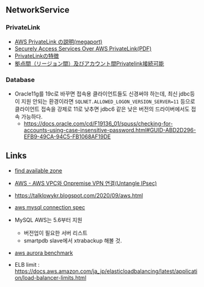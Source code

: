 
## NetworkService

### PrivateLink

* [AWS PrivateLink の説明(megaport)](https://www.megaport.com/ja/blog/aws-privatelink-explained/)
* [Securely Access Services Over AWS PrivateLink(PDF)](https://d1.awsstatic.com/whitepapers/aws-privatelink.pdf)
* [PrivateLinkの特徴](https://dev.classmethod.jp/articles/usecases-about-privatelink-vpc-endpoint/)
* [拠点間（リージョン間）及びアカウント間Privatelink接続可能](https://toshioshimo.hatenablog.com/entry/2019/12/17/215004)

### Database

* Oracle11g를 19c로 바꾸면 접속용 클라이언트들도 신경써야 하는데, 최신 jdbc등이 지원 안되는 환경이라면 
  `SQLNET.ALLOWED_LOGON_VERSION_SERVER=11`
  등으로 클라이언트 접속을 강제로 11로 낮추면 jdbc6 같은 낮은 버전의 드라이버에서도 접속 가능하다. 
  * https://docs.oracle.com/cd/F19136_01/spuss/checking-for-accounts-using-case-insensitive-password.html#GUID-ABD2D296-EFB9-49CA-94C5-FB1068AF19DE

## Links

* [find available zone](https://aws.amazon.com/premiumsupport/knowledge-center/vpc-find-availability-zone-options/)

* [AWS - AWS VPC와 Onpremise VPN 연결(Untangle IPsec)](https://galid1.tistory.com/431)

* https://talklowykr.blogspot.com/2020/09/aws.html

* [aws mysql connection spec](https://docs.aws.amazon.com/AmazonRDS/latest/AuroraUserGuide/AuroraMySQL.Managing.Performance.html)

* MySQL AWS는 5.6부터 지원
  * 버전업이 필요한 서버 리스트
  * smartpdb slave에서 xtrabackup 해볼 것. 

* [aws aurora benchmark](https://aws-ref.s3.amazonaws.com/aurora/Amazon+Aurora.pdf)

* ELB limit : https://docs.aws.amazon.com/ja_jp/elasticloadbalancing/latest/application/load-balancer-limits.html
